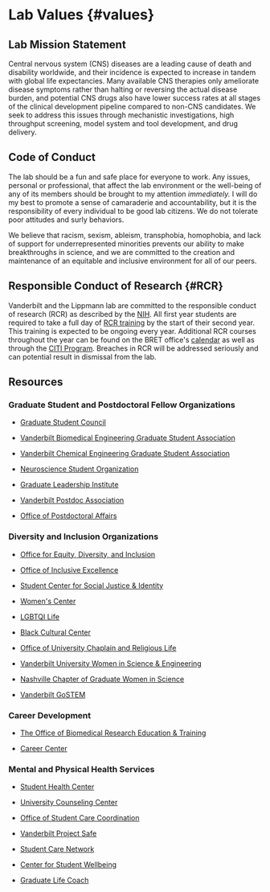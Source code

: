 # Lab Values {#values}

## Lab Mission Statement
Central nervous system (CNS) diseases are a leading cause of death and disability worldwide, and their incidence is expected to increase in tandem with global life expectancies. Many available CNS therapies only ameliorate disease symptoms rather than halting or reversing the actual disease burden, and potential CNS drugs also have lower success rates at all stages of the clinical development pipeline compared to non-CNS candidates. We seek to address this issues through mechanistic investigations, high throughput screening, model system and tool development, and drug delivery. 

## Code of Conduct
The lab should be a fun and safe place for everyone to work. Any issues, personal or professional, that affect the lab environment or the well-being of any of its members should be brought to my attention *immediately.* I will do my best to promote a sense of camaraderie and accountability, but it is the responsibility of every individual to be good lab citizens. We do not tolerate poor attitudes and surly behaviors. 

We believe that racism, sexism, ableism, transphobia, homophobia, and lack of support for underrepresented minorities prevents our ability to make breakthroughs in science, and we are committed to the creation and maintenance of an equitable and inclusive environment for all of our peers.

## Responsible Conduct of Research {#RCR}
Vanderbilt and the Lippmann lab are committed to the responsible conduct of research (RCR) as described by the [NIH](https://oir.nih.gov/sourcebook/ethical-conduct/responsible-conduct-research-training). All first year students are required to take a full day of [RCR training](https://medschool.vanderbilt.edu/bret/responsible-conduct-research/) by the start of their second year. This training is expected to be ongoing every year. Additional RCR courses throughout the year can be found on the BRET office's [calendar](https://medschool.vanderbilt.edu/bret/seminar-series-calendar/) as well as through the [CITI Program](https://about.citiprogram.org/en/series/responsible-conduct-of-research-rcr/). Breaches in RCR will be addressed seriously and can potential result in dismissal from the lab.  

## Resources
### Graduate Student and Postdoctoral Fellow Organizations
- [Graduate Student Council](https://studentorg.vanderbilt.edu/gsc/)

- [Vanderbilt Biomedical Engineering Graduate Student Association](https://anchorlink.vanderbilt.edu/organization/bme_gsa)

- [Vanderbilt Chemical Engineering Graduate Student Association](https://engineering.vanderbilt.edu/chbe/GraduateProgram/CHEGSA.php)

- [Neuroscience Student Organization](https://medschool.vanderbilt.edu/brain-institute/new-vbi-homepage-inprogress/resources-for-students/neuroscience-student-organization/)

- [Graduate Leadership Institute](https://gradschool.vanderbilt.edu/gli/)

- [Vanderbilt Postdoc Association](https://www.vanderbilt.edu/vpa/index.php)

- [Office of Postdoctoral Affairs](https://www.vanderbilt.edu/postdoc/)

### Diversity and Inclusion Organizations 
- [Office for Equity, Diversity, and Inclusion](https://www.vanderbilt.edu/diversity/contact/)

- [Office of Inclusive Excellence](https://www.vanderbilt.edu/inclusive-excellence/index.php)

- [Student Center for Social Justice & Identity](https://www.vanderbilt.edu/scsji/)

- [Women's Center](https://www.vanderbilt.edu/WomensCenter/)

- [LGBTQI Life](https://www.vanderbilt.edu/lgbtqi/)

- [Black Cultural Center](https://www.vanderbilt.edu/bcc/)

- [Office of University Chaplain and Religious Life](https://www.vanderbilt.edu/religiouslife/)

- [Vanderbilt University Women in Science & Engineering](https://my.vanderbilt.edu/vuwise/)

- [Nashville Chapter of Graduate Women in Science](https://gwisnashville.wixsite.com/gwisnashville)

- [Vanderbilt GoSTEM](https://www.vanderbilt.edu/lgbtqi/programs/student-groups)

### Career Development 
- [The Office of Biomedical Research Education & Training](https://medschool.vanderbilt.edu/bret/resources/)

- [Career Center](https://www.vanderbilt.edu/career/)

### Mental and Physical Health Services
- [Student Health Center](https://www.vumc.org/student-health/welcome)

- [University Counseling Center](https://www.vanderbilt.edu/ucc/)

- [Office of Student Care Coordination](https://www.vanderbilt.edu/carecoordination/)

- [Vanderbilt Project Safe](https://www.vanderbilt.edu/projectsafe/)

- [Student Care Network](https://www.vanderbilt.edu/studentcarenetwork/)

- [Center for Student Wellbeing](https://www.vanderbilt.edu/healthydores/)

- [Graduate Life Coach](https://gradschool.vanderbilt.edu/current_students/gradlife.php)
